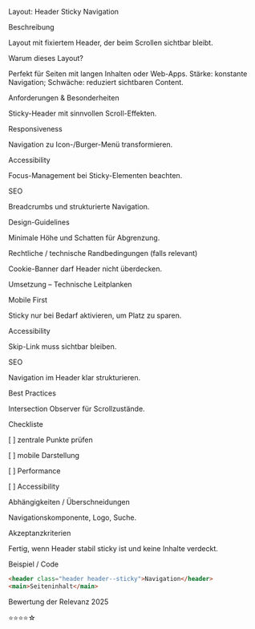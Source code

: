 Layout: Header Sticky Navigation

Beschreibung

Layout mit fixiertem Header, der beim Scrollen sichtbar bleibt.

Warum dieses Layout?

Perfekt für Seiten mit langen Inhalten oder Web-Apps. Stärke: konstante Navigation; Schwäche: reduziert sichtbaren Content.

Anforderungen & Besonderheiten

Sticky-Header mit sinnvollen Scroll-Effekten.

Responsiveness

Navigation zu Icon-/Burger-Menü transformieren.

Accessibility

Focus-Management bei Sticky-Elementen beachten.

SEO

Breadcrumbs und strukturierte Navigation.

Design-Guidelines

Minimale Höhe und Schatten für Abgrenzung.

Rechtliche / technische Randbedingungen (falls relevant)

Cookie-Banner darf Header nicht überdecken.

Umsetzung – Technische Leitplanken

Mobile First

Sticky nur bei Bedarf aktivieren, um Platz zu sparen.

Accessibility

Skip-Link muss sichtbar bleiben.

SEO

Navigation im Header klar strukturieren.

Best Practices

Intersection Observer für Scrollzustände.

Checkliste

[ ] zentrale Punkte prüfen

[ ] mobile Darstellung

[ ] Performance

[ ] Accessibility

Abhängigkeiten / Überschneidungen

Navigationskomponente, Logo, Suche.

Akzeptanzkriterien

Fertig, wenn Header stabil sticky ist und keine Inhalte verdeckt.

Beispiel / Code

```html
<header class="header header--sticky">Navigation</header>
<main>Seiteninhalt</main>
```

Bewertung der Relevanz 2025

⭐⭐⭐⭐☆
